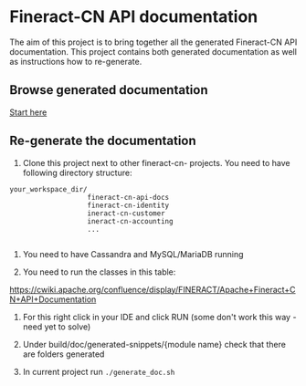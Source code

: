 # Fineract-CN API documentation

The aim of this project is to bring together all the generated Fineract-CN API documentation.
This project contains both generated documentation as well as instructions how to re-generate.


## Browse generated documentation

[Start here](https://aasaru.github.io/fineract-cn-api-docs/src/main/resources/doc/html5/)


## Re-generate the documentation

1. Clone this project next to other fineract-cn- projects. You need to have following directory structure:

 
```
your_workspace_dir/
                   fineract-cn-api-docs
                   fineract-cn-identity
                   ineract-cn-customer
                   ineract-cn-accounting
                   ...
 
```

1. You need to have Cassandra and MySQL/MariaDB running

1. You need to run the classes in this table:

https://cwiki.apache.org/confluence/display/FINERACT/Apache+Fineract+CN+API+Documentation

1. For this right click in your IDE and click RUN (some don't work this way - need yet to solve)
  
1. Under build/doc/generated-snippets/{module name} check that there are folders generated

1. In current project run `./generate_doc.sh`